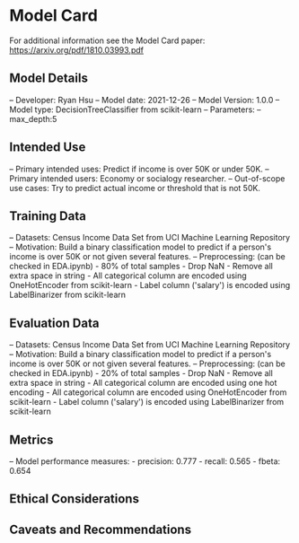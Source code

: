 # Model Card

For additional information see the Model Card paper: https://arxiv.org/pdf/1810.03993.pdf

## Model Details

– Developer: Ryan Hsu
– Model date: 2021-12-26
– Model Version: 1.0.0
– Model type: DecisionTreeClassifier from scikit-learn 
– Parameters: 
    – max_depth:5

## Intended Use
– Primary intended uses: Predict if income is over 50K or under 50K.
– Primary intended users: Economy or socialogy researcher.
– Out-of-scope use cases: Try to predict actual income or threshold that is not 50K.

## Training Data
– Datasets: Census Income Data Set from UCI Machine Learning Repository
– Motivation: Build a binary classification model to predict if a person's income is over 50K or not given several features.
– Preprocessing: (can be checked in EDA.ipynb)
    - 80% of total samples
    - Drop NaN
    - Remove all extra space in string
    - All categorical column are encoded using OneHotEncoder from scikit-learn 
    - Label column ('salary') is encoded using LabelBinarizer from scikit-learn 

## Evaluation Data
– Datasets: Census Income Data Set from UCI Machine Learning Repository
– Motivation: Build a binary classification model to predict if a person's income is over 50K or not given several features.
– Preprocessing: (can be checked in EDA.ipynb)
    - 20% of total samples
    - Drop NaN
    - Remove all extra space in string
    - All categorical column are encoded using one hot encoding
    - All categorical column are encoded using OneHotEncoder from scikit-learn 
    - Label column ('salary') is encoded using LabelBinarizer from scikit-learn 

## Metrics
– Model performance measures:
    - precision: 0.777
    - recall: 0.565
    - fbeta: 0.654

## Ethical Considerations

## Caveats and Recommendations

